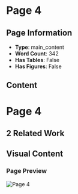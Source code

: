 # Page 4

## Page Information

- **Type**: main_content
- **Word Count**: 342
- **Has Tables**: False
- **Has Figures**: False

## Content

# Page 4

## 2 Related Work

## Visual Content

### Page Preview

![Page 4](/projects/nmn/images/How_Far_Are_LLMs_from_Believable_AI_A_Benchmark_for_Evaluating_the_Believability_of_Human_Behavior_S_page_4.png)
